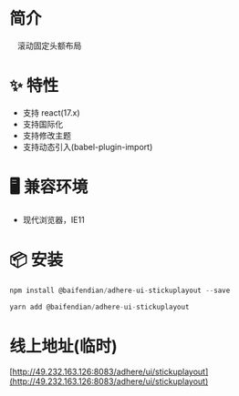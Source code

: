 # 简介
&ensp;&ensp;滚动固定头额布局

# ✨ 特性
- 支持 react(17.x)
- 支持国际化
- 支持修改主题
- 支持动态引入(babel-plugin-import)

# 🖥 兼容环境
- 现代浏览器，IE11

# 📦 安装
```javascript
npm install @baifendian/adhere-ui-stickuplayout --save
``` 

```javascript
yarn add @baifendian/adhere-ui-stickuplayout
```

# 线上地址(临时)
[http://49.232.163.126:8083/adhere/ui/stickuplayout](http://49.232.163.126:8083/adhere/ui/stickuplayout)

